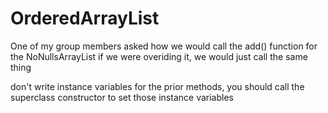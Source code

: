 # OrderedArrayList

One of my group members asked how we would call the add() function for the NoNullsArrayList if we were overiding it, we would just call the same thing

don't write instance variables for the prior methods, you should call the superclass constructor to set those instance variables
